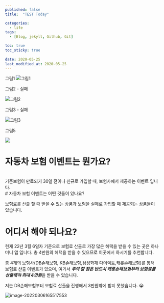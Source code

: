 ```yaml
---
published: false
title:  "TEST Today"

categories:
  - life
tags:
  - [Blog, jekyll, Github, Git]

toc: true
toc_sticky: true
 
date: 2020-05-25
last_modified_at: 2020-05-25
---
```




그림1
![그림1](/images/../images/20220307090821.png)

그림2 - 실패

![그림2](../images/20220307090912.png)

그림3 - 실패

![그림3](/images../images/20220307091112.png)

그림5

![](/images/../images/20220307091156.png)

# 자동차 보험 이벤트는 뭔가요?  

 </br>   
기존보험이 만료되기 30일 전이나 신규로 가입할 때, 보험사에서 제공하는 이벤트 입니다.  







 </br>  
# 자동차 보험 이벤트는 어떤 것들이 있나요?

보험료를 산출 할 때 받을 수 있는 상품과 보험을 실제로 가입할 때 제공되는 상품들이 있습니다.







# 어디서 해야 되나요?

현재 22년 3월 6일자 기준으로 보험료 산출로 가장 많은 혜택을 받을 수 있는 곳은 하나머니 앱 입니다.
총 4만원의 혜택을 받을 수 있으므로 이곳에서 하시기를 추천합니다.

총 4개의 보험사(DB손해보험, KB손해보험,삼성화재 다이렉트,캐롯손해보험)를 통해 보험료 산출 이벤트가 있으며,
여기서 ***주의 할 점은 반드시 캐롯손해보험부터 보험료를 산출해야 최대 4만원***을 받을 수 있습니다.

저는 DB손해보험부터 보험료 산출을 진행해서 3만원밖에 받지 못했습니다. 😭



![image-20220306165517553](../images/image-20220306165517553.png)
